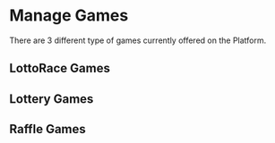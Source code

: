 <!-- TITLE: Games -->
<!-- SUBTITLE: A quick summary of Games -->

# Manage Games

There are 3 different type of games currently offered on the Platform.

## LottoRace Games

## Lottery Games

## Raffle Games



